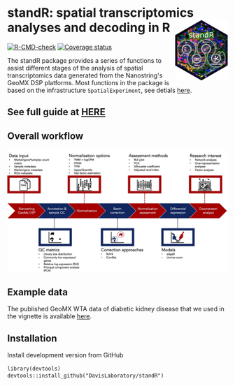 # standR: spatial transcriptomics analyses and decoding in R <img src="man/figures/standR_sticker.png" align="right" alt="" width="120" />

[![R-CMD-check](https://github.com/DavisLaboratory/standR/workflows/R-CMD-check-bioc/badge.svg)](https://github.com/DavisLaboratory/standR/actions)
[![Coverage status](https://codecov.io/gh/DavisLaboratory/standR/branch/master/graph/badge.svg)](https://codecov.io/github/DavisLaboratory/standR?branch=master)

The standR package provides a series of functions to assist different stages of the analysis of spatial transcriptomics data generated from the Nanostring's GeoMX DSP platforms. Most functions in the package is based on the infrastructure `SpatialExperiment`, see detials [here](https://www.biorxiv.org/content/10.1101/2021.01.27.428431v3).

## See full guide at [HERE](https://davislaboratory.github.io/standR/)

## Overall workflow

<img src="man/figures/workflow.jpg" width="1200">

## Example data

The published GeoMX WTA data of diabetic kidney disease that we used in the vignette is available [here](http://nanostring-public-share.s3-website-us-west-2.amazonaws.com/GeoScriptHub/KidneyDataset/).

## Installation

Install development version from GitHub

```
library(devtools)   
devtools::install_github("DavisLaboratory/standR")
```



